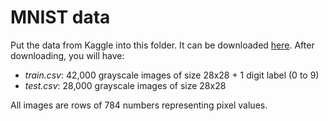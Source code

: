 # MNIST data

Put the data from Kaggle into this folder.
It can be downloaded [here](https://www.kaggle.com/c/digit-recognizer/data).
After downloading, you will have:
- _train.csv_: 42,000 grayscale images of size 28x28 + 1 digit label (0 to 9)
- _test.csv_: 28,000 grayscale images of size 28x28

All images are rows of 784 numbers representing pixel values.

